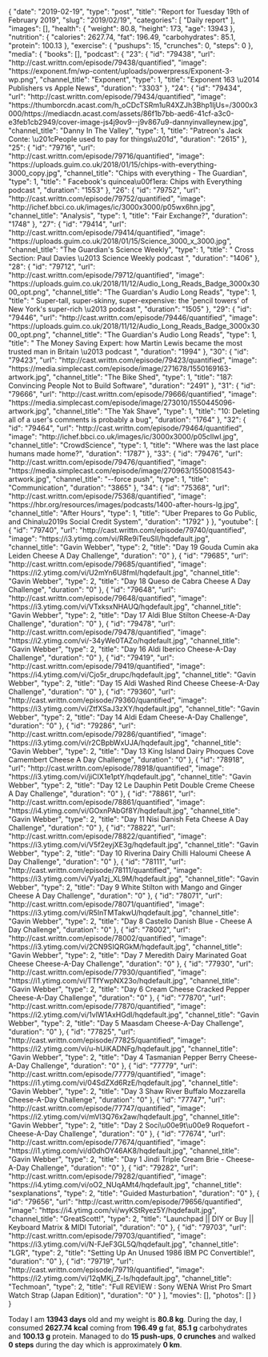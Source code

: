 {
    "date": "2019-02-19",
    "type": "post",
    "title": "Report for Tuesday 19th of February 2019",
    "slug": "2019\/02\/19",
    "categories": [
        "Daily report"
    ],
    "images": [],
    "health": {
        "weight": 80.8,
        "height": 173,
        "age": 13943
    },
    "nutrition": {
        "calories": 2627.74,
        "fat": 196.49,
        "carbohydrates": 85.1,
        "protein": 100.13
    },
    "exercise": {
        "pushups": 15,
        "crunches": 0,
        "steps": 0
    },
    "media": {
        "books": [],
        "podcast": {
            "23": {
                "id": "79438",
                "url": "http:\/\/cast.writtn.com\/episode\/79438\/quantified",
                "image": "https:\/\/exponent.fm\/wp-content\/uploads\/powerpress\/Exponent-3-wp.png",
                "channel_title": "Exponent",
                "type": 1,
                "title": "Exponent 163 \u2014 Publishers vs Apple News",
                "duration": "3303"
            },
            "24": {
                "id": "79434",
                "url": "http:\/\/cast.writtn.com\/episode\/79434\/quantified",
                "image": "https:\/\/thumborcdn.acast.com\/h_oCDcTSRm1uR4XZJh3Bhp1IjUs=\/3000x3000\/https:\/\/mediacdn.acast.com\/assets\/86f1b7bb-aed6-41cf-a3c0-e3feb1cb2949\/cover-image-js4j9ov9--j9v867u9-dannyinvalleynew.jpg",
                "channel_title": "Danny In The Valley",
                "type": 1,
                "title": "Patreon's Jack Conte: \u201cPeople used to pay for things\u201d",
                "duration": "2615"
            },
            "25": {
                "id": "79716",
                "url": "http:\/\/cast.writtn.com\/episode\/79716\/quantified",
                "image": "https:\/\/uploads.guim.co.uk\/2018\/01\/15\/chips-with-everything-3000_copy.jpg",
                "channel_title": "Chips with everything - The Guardian",
                "type": 1,
                "title": " Facebook's quincea\u00f1era: Chips with Everything podcast ",
                "duration": "1553"
            },
            "26": {
                "id": "79752",
                "url": "http:\/\/cast.writtn.com\/episode\/79752\/quantified",
                "image": "http:\/\/ichef.bbci.co.uk\/images\/ic\/3000x3000\/p05wx6hn.jpg",
                "channel_title": "Analysis",
                "type": 1,
                "title": "Fair Exchange?",
                "duration": "1748"
            },
            "27": {
                "id": "79414",
                "url": "http:\/\/cast.writtn.com\/episode\/79414\/quantified",
                "image": "https:\/\/uploads.guim.co.uk\/2018\/01\/15\/Science_3000_x_3000.jpg",
                "channel_title": "The Guardian's Science Weekly",
                "type": 1,
                "title": " Cross Section: Paul Davies \u2013 Science Weekly podcast ",
                "duration": "1406"
            },
            "28": {
                "id": "79712",
                "url": "http:\/\/cast.writtn.com\/episode\/79712\/quantified",
                "image": "https:\/\/uploads.guim.co.uk\/2018\/11\/12\/Audio_Long_Reads_Badge_3000x3000_opt.png",
                "channel_title": "The Guardian's Audio Long Reads",
                "type": 1,
                "title": " Super-tall, super-skinny, super-expensive: the 'pencil towers' of New York's super-rich \u2013 podcast ",
                "duration": "1505"
            },
            "29": {
                "id": "79446",
                "url": "http:\/\/cast.writtn.com\/episode\/79446\/quantified",
                "image": "https:\/\/uploads.guim.co.uk\/2018\/11\/12\/Audio_Long_Reads_Badge_3000x3000_opt.png",
                "channel_title": "The Guardian's Audio Long Reads",
                "type": 1,
                "title": " The Money Saving Expert: how Martin Lewis became the most trusted man in Britain \u2013 podcast ",
                "duration": "1994"
            },
            "30": {
                "id": "79423",
                "url": "http:\/\/cast.writtn.com\/episode\/79423\/quantified",
                "image": "https:\/\/media.simplecast.com\/episode\/image\/271678\/1550169163-artwork.jpg",
                "channel_title": "The Bike Shed",
                "type": 1,
                "title": "187: Convincing People Not to Build Software",
                "duration": "2491"
            },
            "31": {
                "id": "79666",
                "url": "http:\/\/cast.writtn.com\/episode\/79666\/quantified",
                "image": "https:\/\/media.simplecast.com\/episode\/image\/273010\/1550445096-artwork.jpg",
                "channel_title": "The Yak Shave",
                "type": 1,
                "title": "10: Deleting all of a user's comments is probably a bug",
                "duration": "1764"
            },
            "32": {
                "id": "79464",
                "url": "http:\/\/cast.writtn.com\/episode\/79464\/quantified",
                "image": "http:\/\/ichef.bbci.co.uk\/images\/ic\/3000x3000\/p05cllwl.jpg",
                "channel_title": "CrowdScience",
                "type": 1,
                "title": "Where was the last place humans made home?",
                "duration": "1787"
            },
            "33": {
                "id": "79476",
                "url": "http:\/\/cast.writtn.com\/episode\/79476\/quantified",
                "image": "https:\/\/media.simplecast.com\/episode\/image\/270963\/1550081543-artwork.jpg",
                "channel_title": "--force push",
                "type": 1,
                "title": "Communication",
                "duration": "3865"
            },
            "34": {
                "id": "75368",
                "url": "http:\/\/cast.writtn.com\/episode\/75368\/quantified",
                "image": "https:\/\/hbr.org\/resources\/images\/podcasts\/1400-after-hours-lg.jpg",
                "channel_title": "After Hours",
                "type": 1,
                "title": "Uber Prepares to Go Public, and China\u2019s Social Credit System",
                "duration": "1792"
            }
        },
        "youtube": [
            {
                "id": "79740",
                "url": "http:\/\/cast.writtn.com\/episode\/79740\/quantified",
                "image": "https:\/\/i3.ytimg.com\/vi\/RRe9iTeuSII\/hqdefault.jpg",
                "channel_title": "Gavin Webber",
                "type": 2,
                "title": "Day 19 Gouda Cumin aka Leiden Cheese A Day Challenge",
                "duration": "0"
            },
            {
                "id": "79685",
                "url": "http:\/\/cast.writtn.com\/episode\/79685\/quantified",
                "image": "https:\/\/i2.ytimg.com\/vi\/U2mYn6U8fmI\/hqdefault.jpg",
                "channel_title": "Gavin Webber",
                "type": 2,
                "title": "Day 18 Queso de Cabra Cheese A Day Challenge",
                "duration": "0"
            },
            {
                "id": "79648",
                "url": "http:\/\/cast.writtn.com\/episode\/79648\/quantified",
                "image": "https:\/\/i3.ytimg.com\/vi\/VTxksxNHAUQ\/hqdefault.jpg",
                "channel_title": "Gavin Webber",
                "type": 2,
                "title": "Day 17 Aldi Blue Stilton Cheese-A-Day Challenge",
                "duration": "0"
            },
            {
                "id": "79478",
                "url": "http:\/\/cast.writtn.com\/episode\/79478\/quantified",
                "image": "https:\/\/i2.ytimg.com\/vi\/-34yWe0TAZo\/hqdefault.jpg",
                "channel_title": "Gavin Webber",
                "type": 2,
                "title": "Day 16 Aldi Iberico Cheese-A-Day Challenge",
                "duration": "0"
            },
            {
                "id": "79419",
                "url": "http:\/\/cast.writtn.com\/episode\/79419\/quantified",
                "image": "https:\/\/i4.ytimg.com\/vi\/Cjo5r_drupc\/hqdefault.jpg",
                "channel_title": "Gavin Webber",
                "type": 2,
                "title": "Day 15 Aldi Washed Rind Cheese Cheese-A-Day Challenge",
                "duration": "0"
            },
            {
                "id": "79360",
                "url": "http:\/\/cast.writtn.com\/episode\/79360\/quantified",
                "image": "https:\/\/i3.ytimg.com\/vi\/ZtfXSaJ3zXY\/hqdefault.jpg",
                "channel_title": "Gavin Webber",
                "type": 2,
                "title": "Day 14 Aldi Edam Cheese-A-Day Challenge",
                "duration": "0"
            },
            {
                "id": "79286",
                "url": "http:\/\/cast.writtn.com\/episode\/79286\/quantified",
                "image": "https:\/\/i3.ytimg.com\/vi\/r2CBpbWxUJA\/hqdefault.jpg",
                "channel_title": "Gavin Webber",
                "type": 2,
                "title": "Day 13 King Island Dairy Phoques Cove Camembert Cheese A Day Challenge",
                "duration": "0"
            },
            {
                "id": "78918",
                "url": "http:\/\/cast.writtn.com\/episode\/78918\/quantified",
                "image": "https:\/\/i3.ytimg.com\/vi\/jiClX1e1ptY\/hqdefault.jpg",
                "channel_title": "Gavin Webber",
                "type": 2,
                "title": "Day 12 Le Dauphin Petit Double Creme Cheese A Day Challenge",
                "duration": "0"
            },
            {
                "id": "78861",
                "url": "http:\/\/cast.writtn.com\/episode\/78861\/quantified",
                "image": "https:\/\/i4.ytimg.com\/vi\/GOxnPAbGf8Y\/hqdefault.jpg",
                "channel_title": "Gavin Webber",
                "type": 2,
                "title": "Day 11 Nisi Danish Feta Cheese A Day Challenge",
                "duration": "0"
            },
            {
                "id": "78822",
                "url": "http:\/\/cast.writtn.com\/episode\/78822\/quantified",
                "image": "https:\/\/i3.ytimg.com\/vi\/V5f2eyjXE3g\/hqdefault.jpg",
                "channel_title": "Gavin Webber",
                "type": 2,
                "title": "Day 10 Riverina Dairy Chilli Haloumi Cheese A Day Challenge",
                "duration": "0"
            },
            {
                "id": "78111",
                "url": "http:\/\/cast.writtn.com\/episode\/78111\/quantified",
                "image": "https:\/\/i3.ytimg.com\/vi\/Vya1zj_XL9M\/hqdefault.jpg",
                "channel_title": "Gavin Webber",
                "type": 2,
                "title": "Day 9 White Stilton with Mango and Ginger Cheese A Day Challenge",
                "duration": "0"
            },
            {
                "id": "78071",
                "url": "http:\/\/cast.writtn.com\/episode\/78071\/quantified",
                "image": "https:\/\/i3.ytimg.com\/vi\/R5InTMTakwU\/hqdefault.jpg",
                "channel_title": "Gavin Webber",
                "type": 2,
                "title": "Day 8 Castello Danish Blue - Cheese A Day Challenge",
                "duration": "0"
            },
            {
                "id": "78002",
                "url": "http:\/\/cast.writtn.com\/episode\/78002\/quantified",
                "image": "https:\/\/i3.ytimg.com\/vi\/2CN9SIQRGkM\/hqdefault.jpg",
                "channel_title": "Gavin Webber",
                "type": 2,
                "title": "Day 7 Meredith Dairy Marinated Goat Cheese Cheese-A-Day Challenge",
                "duration": "0"
            },
            {
                "id": "77930",
                "url": "http:\/\/cast.writtn.com\/episode\/77930\/quantified",
                "image": "https:\/\/i1.ytimg.com\/vi\/TTfYwpNX23o\/hqdefault.jpg",
                "channel_title": "Gavin Webber",
                "type": 2,
                "title": "Day 6 Cream Cheese Cracked Pepper Cheese-A-Day Challenge",
                "duration": "0"
            },
            {
                "id": "77870",
                "url": "http:\/\/cast.writtn.com\/episode\/77870\/quantified",
                "image": "https:\/\/i2.ytimg.com\/vi\/1vlW1AxHGdI\/hqdefault.jpg",
                "channel_title": "Gavin Webber",
                "type": 2,
                "title": "Day 5 Maasdam Cheese-A-Day Challenge",
                "duration": "0"
            },
            {
                "id": "77825",
                "url": "http:\/\/cast.writtn.com\/episode\/77825\/quantified",
                "image": "https:\/\/i2.ytimg.com\/vi\/u-hUiKADNFg\/hqdefault.jpg",
                "channel_title": "Gavin Webber",
                "type": 2,
                "title": "Day 4 Tasmanian Pepper Berry Cheese-A-Day Challenge",
                "duration": "0"
            },
            {
                "id": "77779",
                "url": "http:\/\/cast.writtn.com\/episode\/77779\/quantified",
                "image": "https:\/\/i1.ytimg.com\/vi\/04SdZXd6RzE\/hqdefault.jpg",
                "channel_title": "Gavin Webber",
                "type": 2,
                "title": "Day 3 Shaw River Buffalo Mozzarella Cheese-A-Day Challenge",
                "duration": "0"
            },
            {
                "id": "77747",
                "url": "http:\/\/cast.writtn.com\/episode\/77747\/quantified",
                "image": "https:\/\/i2.ytimg.com\/vi\/mVl3Q76x2aw\/hqdefault.jpg",
                "channel_title": "Gavin Webber",
                "type": 2,
                "title": "Day 2 Soci\u00e9t\u00e9 Roquefort - Cheese-A-Day Challenge",
                "duration": "0"
            },
            {
                "id": "77674",
                "url": "http:\/\/cast.writtn.com\/episode\/77674\/quantified",
                "image": "https:\/\/i1.ytimg.com\/vi\/d0dhOY46AK8\/hqdefault.jpg",
                "channel_title": "Gavin Webber",
                "type": 2,
                "title": "Day 1 Jindi Triple Cream Brie - Cheese-A-Day Challenge",
                "duration": "0"
            },
            {
                "id": "79282",
                "url": "http:\/\/cast.writtn.com\/episode\/79282\/quantified",
                "image": "https:\/\/i4.ytimg.com\/vi\/oO2_NUqAMt4\/hqdefault.jpg",
                "channel_title": "sexplanations",
                "type": 2,
                "title": "Guided Masturbation",
                "duration": "0"
            },
            {
                "id": "79656",
                "url": "http:\/\/cast.writtn.com\/episode\/79656\/quantified",
                "image": "https:\/\/i4.ytimg.com\/vi\/wyKStRyez5Y\/hqdefault.jpg",
                "channel_title": "GreatScott!",
                "type": 2,
                "title": "Launchpad || DIY or Buy || Keyboard Matrix & MIDI Tutorial",
                "duration": "0"
            },
            {
                "id": "79703",
                "url": "http:\/\/cast.writtn.com\/episode\/79703\/quantified",
                "image": "https:\/\/i3.ytimg.com\/vi\/N-FJeF3GL5Q\/hqdefault.jpg",
                "channel_title": "LGR",
                "type": 2,
                "title": "Setting Up An Unused 1986 IBM PC Convertible!",
                "duration": "0"
            },
            {
                "id": "79719",
                "url": "http:\/\/cast.writtn.com\/episode\/79719\/quantified",
                "image": "https:\/\/i2.ytimg.com\/vi\/12qMKj_Z-ls\/hqdefault.jpg",
                "channel_title": "Techmoan",
                "type": 2,
                "title": "Full REVIEW : Sony WENA Wrist Pro Smart Watch Strap (Japan Edition)",
                "duration": "0"
            }
        ],
        "movies": [],
        "photos": []
    }
}

Today I am <strong>13943 days</strong> old and my weight is <strong>80.8 kg</strong>. During the day, I consumed <strong>2627.74 kcal</strong> coming from <strong>196.49 g</strong> fat, <strong>85.1 g</strong> carbohydrates and <strong>100.13 g</strong> protein. Managed to do <strong>15 push-ups</strong>, <strong>0 crunches</strong> and walked <strong>0 steps</strong> during the day which is approximately <strong>0 km</strong>.